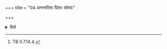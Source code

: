 +++
title = "04 अनन्तरिताः पितरः सोम्याः"

+++

<details><summary>थिते</summary>

4. He stands near while praising (the ancestors) with anantaritāḥ pitaraḥ somyāḥ somapithāt.[^1]   

[^1]: TB II.7.14.4. 
</details>
